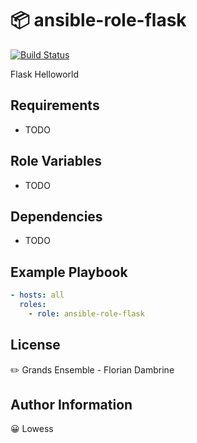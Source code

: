 :package: ansible-role-flask
=========================================

[![Build Status](https://cloud.drone.io/api/badges/Lowess/ansible-role-flask/status.svg)](https://cloud.drone.io/Lowess/ansible-role-flask)

Flask Helloworld

Requirements
------------

* TODO

Role Variables
--------------

* TODO

Dependencies
------------

* TODO

Example Playbook
----------------

```yaml
- hosts: all
  roles:
    - role: ansible-role-flask
```

License
-------

:pencil2: Grands Ensemble - Florian Dambrine

Author Information
------------------

:grinning: Lowess

